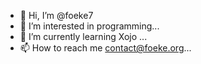 - 👋 Hi, I’m @foeke7
- 👀 I’m interested in programming...
- 🌱 I’m currently learning Xojo  ...
- 📫 How to reach me contact@foeke.org...

<!---
foeke7/foeke7 is a ✨ special ✨ repository because its `README.md` (this file) appears on your GitHub profile.
You can click the Preview link to take a look at your changes.
--->
